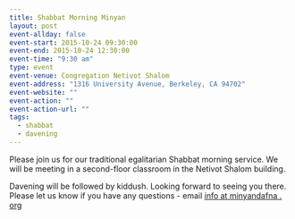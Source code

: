 ```yaml
---
title: Shabbat Morning Minyan
layout: post
event-allday: false
event-start: 2015-10-24 09:30:00
event-end: 2015-10-24 12:30:00
event-time: "9:30 am"
type: event
event-venue: Congregation Netivot Shalom
event-address: "1316 University Avenue, Berkeley, CA 94702"
event-website: ""
event-action: ""
event-action-url: ""
tags:
  - shabbat
  - davening
---
```


Please join us for our traditional egalitarian Shabbat morning service. We will be meeting in a second-floor classroom in the Netivot Shalom building.

Davening will be followed by kiddush. Looking forward to seeing you there. Please let us know if you have any questions - email [info at minyandafna . org](mailto:info@minyandafna.org)